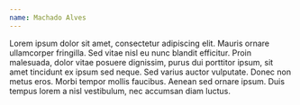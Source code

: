 ```yaml
---
name: Machado Alves
---
```


Lorem ipsum dolor sit amet, consectetur adipiscing elit. Mauris ornare ullamcorper fringilla. Sed vitae nisl eu nunc blandit efficitur. Proin malesuada, dolor vitae posuere dignissim, purus dui porttitor ipsum, sit amet tincidunt ex ipsum sed neque. Sed varius auctor vulputate. Donec non metus eros. Morbi tempor mollis faucibus. Aenean sed ornare ipsum. Duis tempus lorem a nisl vestibulum, nec accumsan diam luctus.
